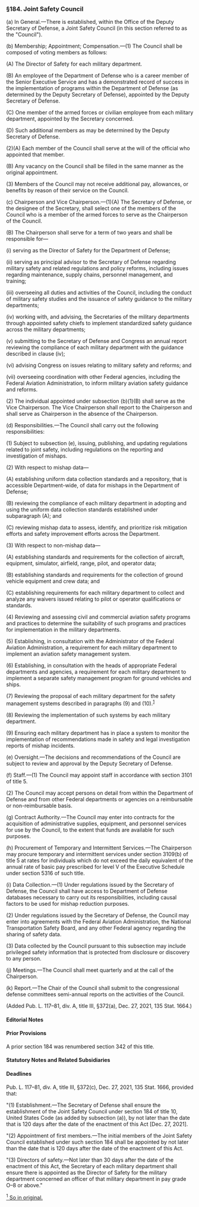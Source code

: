 ### §184. Joint Safety Council ###

(a) In General.—There is established, within the Office of the Deputy Secretary of Defense, a Joint Safety Council (in this section referred to as the "Council").

(b) Membership; Appointment; Compensation.—(1) The Council shall be composed of voting members as follows:

(A) The Director of Safety for each military department.

(B) An employee of the Department of Defense who is a career member of the Senior Executive Service and has a demonstrated record of success in the implementation of programs within the Department of Defense (as determined by the Deputy Secretary of Defense), appointed by the Deputy Secretary of Defense.

(C) One member of the armed forces or civilian employee from each military department, appointed by the Secretary concerned.

(D) Such additional members as may be determined by the Deputy Secretary of Defense.

(2)(A) Each member of the Council shall serve at the will of the official who appointed that member.

(B) Any vacancy on the Council shall be filled in the same manner as the original appointment.

(3) Members of the Council may not receive additional pay, allowances, or benefits by reason of their service on the Council.

(c) Chairperson and Vice Chairperson.—(1)(A) The Secretary of Defense, or the designee of the Secretary, shall select one of the members of the Council who is a member of the armed forces to serve as the Chairperson of the Council.

(B) The Chairperson shall serve for a term of two years and shall be responsible for—

(i) serving as the Director of Safety for the Department of Defense;

(ii) serving as principal advisor to the Secretary of Defense regarding military safety and related regulations and policy reforms, including issues regarding maintenance, supply chains, personnel management, and training;

(iii) overseeing all duties and activities of the Council, including the conduct of military safety studies and the issuance of safety guidance to the military departments;

(iv) working with, and advising, the Secretaries of the military departments through appointed safety chiefs to implement standardized safety guidance across the military departments;

(v) submitting to the Secretary of Defense and Congress an annual report reviewing the compliance of each military department with the guidance described in clause (iv);

(vi) advising Congress on issues relating to military safety and reforms; and

(vii) overseeing coordination with other Federal agencies, including the Federal Aviation Administration, to inform military aviation safety guidance and reforms.

(2) The individual appointed under subsection (b)(1)(B) shall serve as the Vice Chairperson. The Vice Chairperson shall report to the Chairperson and shall serve as Chairperson in the absence of the Chairperson.

(d) Responsibilities.—The Council shall carry out the following responsibilities:

(1) Subject to subsection (e), issuing, publishing, and updating regulations related to joint safety, including regulations on the reporting and investigation of mishaps.

(2) With respect to mishap data—

(A) establishing uniform data collection standards and a repository, that is accessible Department-wide, of data for mishaps in the Department of Defense;

(B) reviewing the compliance of each military department in adopting and using the uniform data collection standards established under subparagraph (A); and

(C) reviewing mishap data to assess, identify, and prioritize risk mitigation efforts and safety improvement efforts across the Department.

(3) With respect to non-mishap data—

(A) establishing standards and requirements for the collection of aircraft, equipment, simulator, airfield, range, pilot, and operator data;

(B) establishing standards and requirements for the collection of ground vehicle equipment and crew data; and

(C) establishing requirements for each military department to collect and analyze any waivers issued relating to pilot or operator qualifications or standards.

(4) Reviewing and assessing civil and commercial aviation safety programs and practices to determine the suitability of such programs and practices for implementation in the military departments.

(5) Establishing, in consultation with the Administrator of the Federal Aviation Administration, a requirement for each military department to implement an aviation safety management system.

(6) Establishing, in consultation with the heads of appropriate Federal departments and agencies, a requirement for each military department to implement a separate safety management program for ground vehicles and ships.

(7) Reviewing the proposal of each military department for the safety management systems described in paragraphs (9) and (10).<sup><a href="#184_1_target" name="184_1">1</a></sup>

(8) Reviewing the implementation of such systems by each military department.

(9) Ensuring each military department has in place a system to monitor the implementation of recommendations made in safety and legal investigation reports of mishap incidents.

(e) Oversight.—The decisions and recommendations of the Council are subject to review and approval by the Deputy Secretary of Defense.

(f) Staff.—(1) The Council may appoint staff in accordance with section 3101 of title 5.

(2) The Council may accept persons on detail from within the Department of Defense and from other Federal departments or agencies on a reimbursable or non-reimbursable basis.

(g) Contract Authority.—The Council may enter into contracts for the acquisition of administrative supplies, equipment, and personnel services for use by the Council, to the extent that funds are available for such purposes.

(h) Procurement of Temporary and Intermittent Services.—The Chairperson may procure temporary and intermittent services under section 3109(b) of title 5 at rates for individuals which do not exceed the daily equivalent of the annual rate of basic pay prescribed for level V of the Executive Schedule under section 5316 of such title.

(i) Data Collection.—(1) Under regulations issued by the Secretary of Defense, the Council shall have access to Department of Defense databases necessary to carry out its responsibilities, including causal factors to be used for mishap reduction purposes.

(2) Under regulations issued by the Secretary of Defense, the Council may enter into agreements with the Federal Aviation Administration, the National Transportation Safety Board, and any other Federal agency regarding the sharing of safety data.

(3) Data collected by the Council pursuant to this subsection may include privileged safety information that is protected from disclosure or discovery to any person.

(j) Meetings.—The Council shall meet quarterly and at the call of the Chairperson.

(k) Report.—The Chair of the Council shall submit to the congressional defense committees semi-annual reports on the activities of the Council.

(Added Pub. L. 117–81, div. A, title III, §372(a), Dec. 27, 2021, 135 Stat. 1664.)

#### **Editorial Notes** ####

#### Prior Provisions ####

A prior section 184 was renumbered section 342 of this title.

#### **Statutory Notes and Related Subsidiaries** ####

#### Deadlines ####

Pub. L. 117–81, div. A, title III, §372(c), Dec. 27, 2021, 135 Stat. 1666, provided that:

"(1) Establishment.—The Secretary of Defense shall ensure the establishment of the Joint Safety Council under section 184 of title 10, United States Code (as added by subsection (a)), by not later than the date that is 120 days after the date of the enactment of this Act [Dec. 27, 2021].

"(2) Appointment of first members.—The initial members of the Joint Safety Council established under such section 184 shall be appointed by not later than the date that is 120 days after the date of the enactment of this Act.

"(3) Directors of safety.—Not later than 30 days after the date of the enactment of this Act, the Secretary of each military department shall ensure there is appointed as the Director of Safety for the military department concerned an officer of that military department in pay grade O–8 or above."

[<sup>1</sup> So in original.](#184_1)